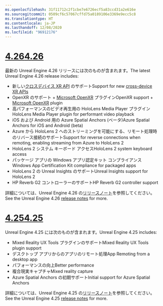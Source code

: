 ```yaml
---
ms.openlocfilehash: 31f11712c2f1cbe7e6726ecf5a83ccd31a2e616e
ms.sourcegitcommit: 0509cf6c57067cffd75a0189106e3369e9ecc5c8
ms.translationtype: HT
ms.contentlocale: ja-JP
ms.lasthandoff: 12/08/2020
ms.locfileid: "96912176"
---
```

# <a name="426"></a>[<span data-ttu-id="d0da1-101">4.26</span><span class="sxs-lookup"><span data-stu-id="d0da1-101">4.26</span></span>](#tab/ue426)

<span data-ttu-id="d0da1-102">最新の Unreal Engine 4.26 リリースには次のものが含まれます。</span><span class="sxs-lookup"><span data-stu-id="d0da1-102">The latest Unreal Engine 4.26 release includes:</span></span>
* <span data-ttu-id="d0da1-103">新しい[クロスデバイス XR API](https://docs.microsoft.com/windows/mixed-reality/develop/unreal/unreal-porting) のサポート</span><span class="sxs-lookup"><span data-stu-id="d0da1-103">Support for new [cross-device XR APIs](https://docs.microsoft.com/windows/mixed-reality/develop/unreal/unreal-porting)</span></span>
* <span data-ttu-id="d0da1-104">OpenXR のサポート + [Microsoft OpenXR](https://github.com/microsoft/Microsoft-OpenXR-Unreal) プラグイン</span><span class="sxs-lookup"><span data-stu-id="d0da1-104">OpenXR support + [Microsoft OpenXR](https://github.com/microsoft/Microsoft-OpenXR-Unreal) plugin</span></span> 
* <span data-ttu-id="d0da1-105">高パフォーマンスのビデオ再生用の HoloLens Media Player プラグイン</span><span class="sxs-lookup"><span data-stu-id="d0da1-105">HoloLens Media Player plugin for performant video playback</span></span>
* <span data-ttu-id="d0da1-106">iOS および Android 用の Azure Spatial Anchors (ベータ)</span><span class="sxs-lookup"><span data-stu-id="d0da1-106">Azure Spatial Anchors for iOS and Android (beta)</span></span>
* <span data-ttu-id="d0da1-107">Azure から HoloLens 2 へのストリーミングを可能にする、リモート処理時のリバース接続のサポート</span><span class="sxs-lookup"><span data-stu-id="d0da1-107">Support for reverse connections when remoting, enabling streaming from Azure to HoloLens 2</span></span>
* <span data-ttu-id="d0da1-108">HoloLens 2 システム キーボード アクセス</span><span class="sxs-lookup"><span data-stu-id="d0da1-108">HoloLens 2 system keyboard access</span></span>
* <span data-ttu-id="d0da1-109">パッケージ アプリの Windows アプリ認定キット コンプライアンス</span><span class="sxs-lookup"><span data-stu-id="d0da1-109">Windows App Certification Kit compliance for packaged apps</span></span>
* <span data-ttu-id="d0da1-110">HoloLens 2 の Unreal Insights のサポート</span><span class="sxs-lookup"><span data-stu-id="d0da1-110">Unreal Insights support for HoloLens 2</span></span>
* <span data-ttu-id="d0da1-111">HP Reverb G2 コントローラーのサポート</span><span class="sxs-lookup"><span data-stu-id="d0da1-111">HP Reverb G2 controller support</span></span>

<span data-ttu-id="d0da1-112">詳細については、Unreal Engine 4.26 の<a href="https://docs.unrealengine.com/Support/Builds/ReleaseNotes/4_26/index.html" target="_blank" title="Unreal Engine 4.26 リリースノート">リリースノート</a>を参照してください。</span><span class="sxs-lookup"><span data-stu-id="d0da1-112">See the Unreal Engine 4.26 <a href="https://docs.unrealengine.com/Support/Builds/ReleaseNotes/4_26/index.html" target="_blank" title="Unreal Engine 4.26 release notes">release notes</a> for more.</span></span> 


# <a name="425"></a>[<span data-ttu-id="d0da1-113">4.25</span><span class="sxs-lookup"><span data-stu-id="d0da1-113">4.25</span></span>](#tab/ue425)

<span data-ttu-id="d0da1-114">Unreal Engine 4.25 には次のものが含まれます。</span><span class="sxs-lookup"><span data-stu-id="d0da1-114">Unreal Engine 4.25 includes:</span></span>
* <span data-ttu-id="d0da1-115">Mixed Reality UX Tools プラグインのサポート</span><span class="sxs-lookup"><span data-stu-id="d0da1-115">Mixed Reality UX Tools plugin support</span></span>
* <span data-ttu-id="d0da1-116">デスクトップ アプリからのアプリのリモート処理</span><span class="sxs-lookup"><span data-stu-id="d0da1-116">App Remoting from a desktop app</span></span>
* <span data-ttu-id="d0da1-117">パフォーマンスの向上</span><span class="sxs-lookup"><span data-stu-id="d0da1-117">Better performance</span></span>
* <span data-ttu-id="d0da1-118">複合現実キャプチャ</span><span class="sxs-lookup"><span data-stu-id="d0da1-118">Mixed reality capture</span></span>
* <span data-ttu-id="d0da1-119">Azure Spatial Anchors の初期サポート</span><span class="sxs-lookup"><span data-stu-id="d0da1-119">Initial support for Azure Spatial Anchors</span></span>

<span data-ttu-id="d0da1-120">詳細については、Unreal Engine 4.25 の<a href="https://docs.unrealengine.com/Support/Builds/ReleaseNotes/4_25/index.html" target="_blank" title="Unreal Engine 4.25 リリースノート">リリースノート</a>を参照してください。</span><span class="sxs-lookup"><span data-stu-id="d0da1-120">See the Unreal Engine 4.25 <a href="https://docs.unrealengine.com/Support/Builds/ReleaseNotes/4_25/index.html" target="_blank" title="Unreal Engine 4.25 release notes">release notes</a> for more.</span></span> 
